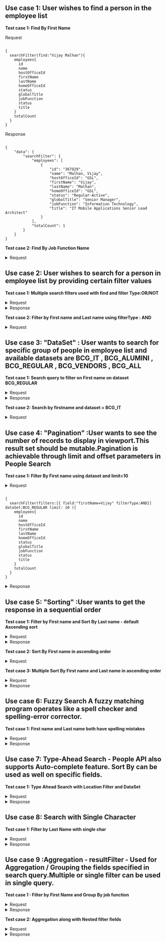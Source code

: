 ## Use case 1: User wishes to find a person in the employee list  

**Test case 1: Find By First Name**  

<summary>Request</summary>
<pre><code>
{
  searchFilter(find:"Vijay Malhan"){
    employees{
      id
      name
      hostOfficeId
      firstName
      lastName
      homeOfficeId
      status
      globalTitle
      jobFunction
      status
      title
    }
    totalCount
  }
}
</code></pre>  

<summary>Response</summary>
<pre><code>
{
    "data": {
        "searchFilter": {
            "employees": [
                {
                    "id": "367929",
                    "name": "Malhan, Vijay",
                    "hostOfficeId": "GSL",
                    "firstName": "Vijay",
                    "lastName": "Malhan",
                    "homeOfficeId": "GSL",
                    "status": "Regular-Active",
                    "globalTitle": "Senior Manager",
                    "jobFunction": "Information Technology",
                    "title": "IT Mobile Applications Senior Lead Architect"
                }
            ],
            "totalCount": 1
        }
    }
}
</code></pre>  

**Test case 2: Find By Job Function Name** 

<details>
<summary>Request</summary>
<pre><code>
{
  searchFilter(find:"Global IT Director"){
    employees{
      id
      name
      hostOfficeId
      firstName
      lastName
      homeOfficeId
      status
      globalTitle
      jobFunction
      status
      title
    }
    totalCount
  }
}
</code></pre>
</details>  

## Use case 2: User wishes to search for a person in employee list by providing certain filter values 

**Test case 1: Multiple search filters used with find and filter Type:OR/NOT**

<details>
<summary>Request</summary>
<pre><code>
{
  searchFilter(find:"Outside Consultant" filters:[{ field:"firstName=Vijay" filterType:NOT}, { field:"lastName=Kolluru" filterType:OR}, { field:"lastName=Arora" filterType:OR}]){
    employees{
      id
      name
      hostOfficeId
      firstName
      lastName
      homeOfficeId
      status
      globalTitle
      jobFunction
      status
      title
    }
    totalCount
  }
}
</code></pre>
</details>  
  
<details>
<summary>Response</summary>
<pre><code>
{
    "data": {
        "searchFilter": {
            "employees": [
                {
                    "id": "...",
                    "name": "Arora, Nidhi",
                    "hostOfficeId": "GSD",
                    "firstName": "Nidhi",
                    "lastName": "Arora",
                    "homeOfficeId": "GSD",
                    "status": "Contract-Active",
                    "globalTitle": "Analyst",
                    "jobFunction": "Information Technology",
                    "title": "Outside Consultant"
                },
                {
                    "id": "...",
                    "name": "Arora, Shilpa",
                    "hostOfficeId": "GLB",
                    "firstName": "Shilpa",
                    "lastName": "Arora",
                    "homeOfficeId": "GLB",
                    "status": "Contract-Terminated",
                    "globalTitle": "Analyst",
                    "jobFunction": "Information Technology",
                    "title": "Outside Consultant CresTech"
                },
                {
                    "id": "...",
                    "name": "Arora, Tushar",
                    "hostOfficeId": "GSD",
                    "firstName": "Tushar",
                    "lastName": "Arora",
                    "homeOfficeId": "GSD",
                    "status": "Contract-Active",
                    "globalTitle": "Analyst",
                    "jobFunction": "Information Technology",
                    "title": "Outside Consultant Genpact"
                },
                {
                    "id": "...",
                    "name": "Arora, Rishi",
                    "hostOfficeId": "GSD",
                    "firstName": "Rishi",
                    "lastName": "Arora",
                    "homeOfficeId": "GSD",
                    "status": "Contract-Active",
                    "globalTitle": "Analyst",
                    "jobFunction": "Information Technology",
                    "title": "Outside Consultant Genpact"
                },
                {
                    "id": "...",
                    "name": "Arora, Rohit",
                    "hostOfficeId": "GSD",
                    "firstName": "Rohit",
                    "lastName": "Arora",
                    "homeOfficeId": "GSD",
                    "status": "Contract-Active",
                    "globalTitle": "Analyst",
                    "jobFunction": "Information Technology",
                    "title": "Outside Consultant"
                },
                {
                    "id": "...",
                    "name": "Arora, Avinesh",
                    "hostOfficeId": "GSD",
                    "firstName": "Avinesh",
                    "lastName": "Arora",
                    "homeOfficeId": "GSD",
                    "status": "Contract-Terminated",
                    "globalTitle": "Analyst",
                    "jobFunction": "Information Technology",
                    "title": "Outside Consultant CresTech"
                },
                {
                    "id": "...",
                    "name": "Arora, Kavita",
                    "hostOfficeId": "GSD",
                    "firstName": "Kavita",
                    "lastName": "Arora",
                    "homeOfficeId": "GSD",
                    "status": "Contract-Terminated",
                    "globalTitle": "Analyst",
                    "jobFunction": "Information Technology",
                    "title": "Outside Consultant"
                },
                {
                    "id": "...",
                    "name": "Arora, Saurabh",
                    "hostOfficeId": "GLB",
                    "firstName": "Saurabh",
                    "lastName": "Arora",
                    "homeOfficeId": "GLB",
                    "status": "Contract-Terminated",
                    "globalTitle": "Analyst",
                    "jobFunction": "Information Technology",
                    "title": "Outside Consultant Sapient"
                },
                {
                    "id": "...",
                    "name": "Arora, Samta",
                    "hostOfficeId": "GLB",
                    "firstName": "Samta",
                    "lastName": "Arora",
                    "homeOfficeId": "GLB",
                    "status": "Contract-Terminated",
                    "globalTitle": "Analyst",
                    "jobFunction": "Information Technology",
                    "title": "Outside Consultant"
                },
  ...........
            ],
            "totalCount": 12
        }
    }
}
</code></pre>
</details>  
  
**Test case 2: Filter by First name and Last name using filterType : AND**

<details>
<summary>Request</summary>
<pre><code>
{
  searchFilter(filters:[{ field:"firstName=Vijay" filterType:AND}, { field:"lastName=Malhan" filterType:AND}]){
    employees{
      id
      name
      hostOfficeId
      firstName
      lastName
      homeOfficeId
      status
      globalTitle
      jobFunction
      status
      title
    }
    totalCount
  }
}
</code></pre>
</details>  
  
## Use case 3: "DataSet" : User wants to search for specific group of people in employee list and available datasets are BCG_IT , BCG_ALUMINI , BCG_REGULAR , BCG_VENDORS , BCG_ALL

**Test case 1: Search query to filter on First name on dataset BCG_REGULAR**

<details>
<summary>Request</summary>
<pre><code>
{
  searchFilter(filters:[{ field:"firstName=Vijay" filterType:AND}]  dataSet:BCG_REGULAR ){
    employees{
      id
      name
      hostOfficeId
      firstName
      lastName
      homeOfficeId
      status
      globalTitle
      jobFunction
      status
      title
    }
    totalCount
  }
}
</code></pre>
</details>  
  
<details>
<summary>Response</summary>
<pre><code>
{
    "data": {
        "searchFilter": {
            "employees": [
                {
                    "id": "...",
                    "name": "Khokhar, Vijay",
                    "hostOfficeId": "IKA",
                    "firstName": "Vijay",
                    "lastName": "Khokhar",
                    "homeOfficeId": "IKA",
                    "status": "Regular-Active",
                    "globalTitle": "Omnia - Lead Data & Analytics",
                    "jobFunction": "Specialty Level 2",
                    "title": "BCG Omnia - Data & Analytics Lead"
                },
                {
                    "id": "...",
                    "name": "Kathiresan, Vijay",
                    "hostOfficeId": "CHE",
                    "firstName": "Vijay",
                    "lastName": "Kathiresan",
                    "homeOfficeId": "CHE",
                    "status": "Regular-Active",
                    "globalTitle": "Specialist",
                    "jobFunction": "VS Billable",
                    "title": "Designer"
                },
                {
                    "id": "...",
                    "name": "Malhan, Vijay",
                    "hostOfficeId": "GSL",
                    "firstName": "Vijay",
                    "lastName": "Malhan",
                    "homeOfficeId": "GSL",
                    "status": "Regular-Active",
                    "globalTitle": "Senior Manager",
                    "jobFunction": "Information Technology",
                    "title": "IT Mobile Applications Senior Lead Architect"
                },
                {
                    "id": "...",
                    "name": "Chari, Vijay",
                    "hostOfficeId": "MEL",
                    "firstName": "Vijay",
                    "lastName": "Chari",
                    "homeOfficeId": "MEL",
                    "status": "Regular-Active",
                    "globalTitle": "Project Leader",
                    "jobFunction": "Project Leader",
                    "title": "Project Leader"
                },
                {
                    "id": "...",
                    "name": "Thapa, Dig Vijay",
                    "...
                },
                {
                    "id": "...",
                    "name": "Kukreja, Vijay",
                  ...
                },
                {
                    "id": "...",
                    "name": "Patil, Vijay",
                    ....
                }
            ],
            "totalCount": 7
        }
    }
}
</code></pre>
</details>  
  
**Test case 2: Search by firstname and dataset = BCG_IT**

<details>
<summary>Request</summary>
<pre><code>
{
  searchFilter(filters:[{ field:"firstName=Vijay" filterType:AND}]  dataSet:BCG_IT ){
    employees{
      id
      name
      hostOfficeId
      firstName
      lastName
      homeOfficeId
      status
      globalTitle
      jobFunction
      status
      title
    }
    totalCount
  }
}
</code></pre>
</details>  
  
## Use case 4: "Pagination" :User wants to see the number of records to display in viewport.This result set should be mutable.Pagination is achievable through limit and offset parameters in People Search

**Test case 1: Filter By First name using dataset and limit=10**

<details>
<summary>Request</summmary>
<pre><code>
{
  searchFilter(filters:[{ field:"firstName=Vijay" filterType:AND}]  dataSet:BCG_REGULAR limit: 10 ){
    employees{
      id
      name
      hostOfficeId
      firstName
      lastName
      homeOfficeId
      status
      globalTitle
      jobFunction
      status
      title
    }
    totalCount
  }
}
</code></pre>
</details>  
  
<details>
<summary>Response</summary>
<pre><code>
{
    "data": {
        "searchFilter": {
            "employees": [
                {
                    "id": "...",
                    "name": "Khokhar, Vijay",
                    "hostOfficeId": "IKA",
                    "firstName": "Vijay",
                    "lastName": "Khokhar",
                    "homeOfficeId": "IKA",
                    "status": "Regular-Active",
                    "globalTitle": "Omnia - Lead Data & Analytics",
                    "jobFunction": "Specialty Level 2",
                    "title": "BCG Omnia - Data & Analytics Lead"
                },
                {
                    "id": "...",
                    "name": "Kathiresan, Vijay",
                    "hostOfficeId": "CHE",
                    "firstName": "Vijay",
                    "lastName": "Kathiresan",
                    "homeOfficeId": "CHE",
                    "status": "Regular-Active",
                    "globalTitle": "Specialist",
                    "jobFunction": "VS Billable",
                    "title": "Designer"
                },
                {
                    "id": "...",
                    "name": "Malhan, Vijay",
                    "hostOfficeId": "GSL",
                    "firstName": "Vijay",
                    "lastName": "Malhan",
                    "homeOfficeId": "GSL",
                    "status": "Regular-Active",
                    "globalTitle": "Senior Manager",
                    "jobFunction": "Information Technology",
                    "title": "IT Mobile Applications Senior Lead Architect"
                },
                {
                    "id": "...",
                    "name": "Chari, Vijay",
                    "hostOfficeId": "MEL",
                    "firstName": "Vijay",
                    "lastName": "Chari",
                    "homeOfficeId": "MEL",
                    "status": "Regular-Active",
                    "globalTitle": "Project Leader",
                    "jobFunction": "Project Leader",
                    "title": "Project Leader"
                },
                {
                    "id": "...",
                    "name": "Thapa, Dig Vijay",
                    "hostOfficeId": "BEK",
                    "firstName": "Dig Vijay",
                    "lastName": "Thapa",
                    "homeOfficeId": "BEK",
                    "status": "Regular-Active",
                    "globalTitle": "Omnia - Junior Technical Delivery",
                    "jobFunction": "Specialty Level 1",
                    "title": "BCG Omnia - Junior Analyst, Solution Support"
                },
                {
                    "id": "...",
                    "name": "Kukreja, Vijay",
                    "hostOfficeId": "TOR",
                    "firstName": "Vijay",
                    "lastName": "Kukreja",
                    "homeOfficeId": "TOR",
                    "status": "Regular-Active",
                    "globalTitle": "Consultant",
                    "jobFunction": "Consultant",
                    "title": "Consultant"
                },
                {
                    "id": "...",
                    "name": "Patil, Vijay",
                    "hostOfficeId": "BEK",
                    "firstName": "Vijay",
                    "lastName": "Patil",
                    "homeOfficeId": "BEK",
                    "status": "Regular-Active",
                    "globalTitle": "Knowledge Analyst",
                    "jobFunction": "Knowledge Team",
                    "title": "Analyst - GAMMA"
                }
            ],
          }
    }
}
</code></pre>
</details>  
  
## Use case 5:  "Sorting" :User wants to get the response in a sequential order

**Test case 1: Filter by First name and Sort By Last name - default Ascending sort**

<details>
<summary>Request</summary>
<pre><code>
{
  searchFilter(filters:[{ field:"firstName=Vijay" filterType:AND}]  dataSet:BCG_REGULAR limit: 10 offset:5 sortBy:"lastName"){
    employees{
      id
      name
      hostOfficeId
      firstName
      lastName
      homeOfficeId
      status
      globalTitle
      jobFunction
      status
      title
    }
    totalCount
  }
}
</code></pre>
</details>  
  
<details>
<summary>Response</summary>
<pre><code>
{
    "data": {
        "searchFilter": {
            "employees": [
                {
                    "id": "...",
                    "name": "Patil, Vijay",
                    "hostOfficeId": "BEK",
                    "firstName": "Vijay",
                    "lastName": "Patil",
                    "homeOfficeId": "BEK",
                    "status": "Regular-Active",
                    "globalTitle": "Knowledge Analyst",
                    "jobFunction": "Knowledge Team",
                    "title": "Analyst - GAMMA"
                },
                {
                    "id": "...",
                    "name": "Thapa, Dig Vijay",
                    "hostOfficeId": "BEK",
                    "firstName": "Dig Vijay",
                    "lastName": "Thapa",
                    "homeOfficeId": "BEK",
                    "status": "Regular-Active",
                    "globalTitle": "Omnia - Junior Technical Delivery",
                    "jobFunction": "Specialty Level 1",
                    "title": "BCG Omnia - Junior Analyst, Solution Support"
                }
            ],
            "totalCount": 7
        }
    }
}
</code></pre>
</details>  
  
**Test case 2: Sort By First name in ascending order**  

<details>
<summary>Request</summary>
<pre><code>
{
  searchFilter(filters:[{ field:"firstName=Vijay" filterType:AND}]  dataSet:BCG_ALL sortBy:"firstName" sortOrder:ASC){
    employees{
      id
      name
      hostOfficeId
      firstName
      lastName
      homeOfficeId
      status
      globalTitle
      jobFunction
      status
      title
    }
    totalCount
  }
}
</pre></code>
</details>  
  
**Test case 3: Multiple Sort By First name and Last name in ascending order**

<details>
<summary>Request</summary>
<pre><code>
{
  searchFilter(filters:[{ field:"firstName=Vijay" filterType:AND}]  dataSet:BCG_ALL sortBy:["firstName","lastName"] sortOrder:ASC limit: 5 offset:0){
    employees{
      id
      name
      hostOfficeId
      firstName
      lastName
      homeOfficeId
      status
      globalTitle
      jobFunction
      status
      title
    }
    totalCount
  }
}
</code><pre>
</details>  
  
<details>
<summary>Response</summary>
<pre><code>
{
    "data": {
        "searchFilter": {
            "employees": [
                {
                    "id": "359819",
                    "name": "Thapa, Dig Vijay",
                    "hostOfficeId": "BEK",
                    "firstName": "Dig Vijay",
                    "lastName": "Thapa",
                    "homeOfficeId": "BEK",
                    "status": "Regular-Active",
                    "globalTitle": "Omnia - Junior Technical Delivery",
                    "jobFunction": "Specialty Level 1",
                    "title": "BCG Omnia - Junior Analyst, Solution Support"
                },
                {
                    "id": "297462",
                    "name": "Agashe, Vijay",
                    ...
                },
                {
                    "id": "347892",
                    "name": "Arora, Vijay",
                    ....
                },
                {
                    "id": "341031",
                    "name": "Chandran, Vijay",
                    ....
                },
                {
                    "id": "253352",
                    "name": "Chandrathil, Vijay",
                    ....
                }
            ],
            "totalCount": 28
        }
    }
}
</code></pre>
</details>  
  
## Use case 6: Fuzzy Search A fuzzy matching program operates like a spell checker and spelling-error corrector.

**Test case 1: First name and Last name both have spelling mistakes**

<details>
<summary>Request</summary>
<pre><code>
{
    searchFilter( find:"vijy mahlan" sortBy:"firstName" ){
      employees{
        id
        name
        hostOfficeId
        firstName
        lastName
        homeOfficeId
        status
        globalTitle
        jobFunction
        status
        title
      }
    }
 }
</code></pre>
</details>  
  
<details>
<summary>Response</summary>
<pre><code>
{
    "data": {
        "searchFilter": {
            "employees": [
                {
                    "id": "367929",
                    "name": "Malhan, Vijay",
                    "hostOfficeId": "GSL",
                    "firstName": "Vijay",
                    "lastName": "Malhan",
                    "homeOfficeId": "GSL",
                    "status": "Regular-Active",
                    "globalTitle": "Senior Manager",
                    "jobFunction": "Information Technology",
                    "title": "IT Mobile Applications Senior Lead Architect"
                }
            ]
        }
    }
}
</code></pre>
</details>  

## Use case 7: Type-Ahead Search -  People API also supports Auto-complete feature.  Sort By can be used as well on specific fields.

**Test case 1: Type Ahead Search with Location Filter and DataSet**
  
<details>
<summary>Request</summary>
<pre><code>
{
  searchFilter( find:"vi"   filters:[{field:"homeOfficeId=GSL" filterType:AND}] sortBy:"name"  dataSet:BCG_REGULAR){
    employees{
      id
      name
      hostOfficeId
      firstName
      lastName
      homeOfficeId
      status
      globalTitle
      jobFunction
      status
      title
    }
  }
}
</code></pre>
</details>  
  
<details>
<summary>Response</summary>
<pre><code>
{
  "data": {
    "searchFilter": {
      "employees": [
        {
          "id": "367929",
          "name": "Malhan, Vijay",
          "hostOfficeId": "GSL",
          "firstName": "Vijay",
          "lastName": "Malhan",
          "homeOfficeId": "GSL",
          "status": "Regular-Active",
          "globalTitle": "Senior Manager",
          "jobFunction": "Information Technology",
          "title": "IT Mobile Applications Senior Lead Architect"
        },
{
          "id": "372138",
          "name": "Vielle, Jennifer",
          "hostOfficeId": "GSL",
          "firstName": "Jennifer",
          "lastName": "Vielle",
          "homeOfficeId": "GSL",
          "status": "Regular-Active",
          "globalTitle": "Lead",
          "jobFunction": "Operations",
          "title": "Sourcing Lead - Facilities Management"
        }
      ]
    }
  }
}
</code></pre>
</details>  
  
## Use case 8: Search with Single Character
  
**Test case 1: Filter by Last Name with single char**
  
<details>
<summary>Request</summary>
<pre><code>
query {
    searchFilter(find:"", filters:[{field: "firstName=H*", filterType: AND} {field: "lastName=G*", filterType: AND}] sortBy:"lastName" ) {
    totalCount
    employees {
      id
      firstName
      lastName
    }
  }
}
</code></pre>
</details>  
  
<details>
<summary>Response</summary>
<pre><code>
{
    "data": {
        "searchFilter": {
            "totalCount": 9,
            "employees": [
                {
                    "id": "353217",
                    "firstName": "Hossam",
                    "lastName": "Gabri"
                },
                {
                    "id": "377593",
                    "firstName": "Hillie",
                    "lastName": "Gaither"
                },
                {
                    "id": "337144",
                    "firstName": "Hector",
                    "lastName": "George"
                },
                {
                    "id": "344400",
                    "firstName": "Harry",
                    "lastName": "Green"
                },
                {
                    "id": "129012",
                    "firstName": "Helge",
                    "lastName": "Groß"
                },
                {
                    "id": "88332",
                    "firstName": "Hongzhou",
                    "lastName": "Guo"
                },
                {
                    "id": "389542",
                    "firstName": "Harshit",
                    "lastName": "Gupta"
                },
                {
                    "id": "330330",
                    "firstName": "Himanshu",
                    "lastName": "Gupta"
                },
                {
                    "id": "376314",
                    "firstName": "Himank",
                    "lastName": "Gupta"
                }
            ]
        }
    }
}
</code></pre>
</details>  
  
## Use case 9 :Aggregation - resultFilter - Used for Aggregation / Grouping the fields specified in search query.Multiple or single filter can be used in single query.  
  
**Test case 1 : Filter by First Name and Group By job function**  
  
<details>
<summary>Request</summary>
<pre><code>
{
  searchFilter(filters:[{ field:"firstName=Vijay" filterType:AND}]  resultFilters:["jobFunction"] dataSet:BCG_ALL limit: 5 offset:0 sortBy:"title" ){
    employees{
      id
      name
      hostOfficeId
      firstName
      lastName
      homeOfficeId
      status
      globalTitle
      jobFunction
      status
      title
    }
    totalCount
  }
}
</code></pre>
</details>  
  
<details>
<summary>Response</summary>
<pre><code>
{
    "data": {
        "searchFilter": {
            "employees": [
                {
                    "id": "...",
                    "name": "Iyer, Vijay",
                    "hostOfficeId": "CHI",
                    "firstName": "Vijay",
                    "lastName": "Iyer",
                    "homeOfficeId": "CHI",
                    "status": "Regular-Terminated",
                    "globalTitle": "Analyst",
                    "jobFunction": "Knowledge Team Billable",
                    "title": "Analyst"
                },
                {
                    "id": "...",
                    "name": "Patil, Vijay",
                    "hostOfficeId": "BEK",
                    "firstName": "Vijay",
                    "lastName": "Patil",
                    "homeOfficeId": "BEK",
                    "status": "Regular-Active",
                    "globalTitle": "Knowledge Analyst",
                    "jobFunction": "Knowledge Team",
                    "title": "Analyst - GAMMA"
                },
                {
                    "id": "...",
                    "name": "Khokhar, Vijay",
                    "hostOfficeId": "IKA",
                    "firstName": "Vijay",
                    "lastName": "Khokhar",
                    "homeOfficeId": "IKA",
                    "status": "Regular-Active",
                    "globalTitle": "Omnia - Lead Data & Analytics",
                    "jobFunction": "Specialty Level 2",
                    "title": "BCG Omnia - Data & Analytics Lead"
                },
                {
                    "id": "...",
                    "name": "Thapa, Dig Vijay",
                    "hostOfficeId": "BEK",
                    "firstName": "Dig Vijay",
                    "lastName": "Thapa",
                    "homeOfficeId": "BEK",
                    "status": "Regular-Active",
                    "globalTitle": "Omnia - Junior Technical Delivery",
                    "jobFunction": "Specialty Level 1",
                    "title": "BCG Omnia - Junior Analyst, Solution Support"
                },
                {
                    "id": "...",
                    "name": "Singh, Vijay",
                    "hostOfficeId": "WAS",
                    "firstName": "Vijay",
                    "lastName": "Singh",
                    "homeOfficeId": "WAS",
                    "status": "Regular-Terminated",
                    "globalTitle": "Consultant",
                    "jobFunction": "Consultant",
                    "title": "Consultant"
                }
            ],
            "totalCount": 28
        }
    }
}
</code></pre>
</details>  
  
**Test case 2: Aggregation along with Nested filter fields** 
  
<details>
<summary>Request</summary>
<pre><code>
{
  searchFilter( find:"director"  resultFilters:["hostOfficeId"]   ){
    employees{
      id
      name
      lastName
      title
      status
      hostOfficeId
    }
    searchFilters{
        field
        filters{
            key
            count
        }
    }
    totalCount
  }
}
</code></pre>
</details>  
  
<details>
<summary>Response</summary>
<pre><code>
{
    "data": {
        "searchFilter": {
            "employees": [
                {
                    "id": "8872",
                    "name": "Aham, Tom",
                    "lastName": "Aham",
                    "title": "Global IT Director - Technology Operations Meetings & Offices",
                    "status": "Regular-Active",
                    "hostOfficeId": "GSB"
                },
                {
                    "id": "381299",
                    "name": "DiVittorio, Paul",
                    "lastName": "DiVittorio",
                    "title": "Global IT Director - Cloud Infrastructure",
                    "status": "Regular-Active",
                    "hostOfficeId": "GSB"
                },
.......
 
                            "key": "BKA",
                            "count": "2"
                        },
                        {
                            "key": "DUS",
                            "count": "2"
                        },
                        {
                            "key": "NXA",
                            "count": "2"
                        }
                    ]
                }
            ],
            "totalCount": 72
        }
    }
}
</code></pre>
</details>  
  